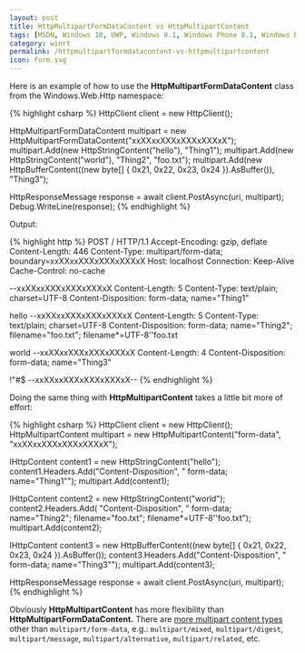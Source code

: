 ```yaml
---
layout: post
title: HttpMultipartFormDataContent vs HttpMultipartContent
tags: [MSDN, Windows 10, UWP, Windows 8.1, Windows Phone 8.1, Windows Runtime, WinRT, Windows Store Apps, Windows.Web.Http]
category: winrt
permalink: /httpmultipartformdatacontent-vs-httpmultipartcontent
icon: form.svg
---
```


Here is an example of how to use the **HttpMultipartFormDataContent** class from the Windows.Web.Http namespace:

{% highlight csharp %}
HttpClient client = new HttpClient();

HttpMultipartFormDataContent multipart = new HttpMultipartFormDataContent("xxXXxxXXXxXXXxXXXxX");
multipart.Add(new HttpStringContent("hello"), "Thing1");
multipart.Add(new HttpStringContent("world"), "Thing2", "foo.txt");
multipart.Add(new HttpBufferContent((new byte[] { 0x21, 0x22, 0x23, 0x24 }).AsBuffer()), "Thing3");

HttpResponseMessage response = await client.PostAsync(uri, multipart);
Debug.WriteLine(response);
{% endhighlight %}

Output:

{% highlight http %}
POST / HTTP/1.1
Accept-Encoding: gzip, deflate
Content-Length: 446
Content-Type: multipart/form-data; boundary=xxXXxxXXXxXXXxXXXxX
Host: localhost
Connection: Keep-Alive
Cache-Control: no-cache

--xxXXxxXXXxXXXxXXXxX
Content-Length: 5
Content-Type: text/plain; charset=UTF-8
Content-Disposition: form-data; name="Thing1"

hello
--xxXXxxXXXxXXXxXXXxX
Content-Length: 5
Content-Type: text/plain; charset=UTF-8
Content-Disposition: form-data; name="Thing2"; filename="foo.txt"; filename*=UTF-8''foo.txt

world
--xxXXxxXXXxXXXxXXXxX
Content-Length: 4
Content-Disposition: form-data; name="Thing3"

!"#$
--xxXXxxXXXxXXXxXXXxX--
{% endhighlight %}

Doing the same thing with **HttpMultipartContent** takes a little bit more of effort:

{% highlight csharp %}
HttpClient client = new HttpClient();
HttpMultipartContent multipart = new HttpMultipartContent("form-data", "xxXXxxXXXxXXXxXXXxX");

IHttpContent content1 = new HttpStringContent("hello");
content1.Headers.Add("Content-Disposition", " form-data; name=\"Thing1\"");
multipart.Add(content1);

IHttpContent content2 = new HttpStringContent("world");
content2.Headers.Add(
    "Content-Disposition",
    " form-data; name=\"Thing2\"; filename=\"foo.txt\"; filename*=UTF-8''foo.txt");
multipart.Add(content2);

IHttpContent content3 = new HttpBufferContent((new byte[] { 0x21, 0x22, 0x23, 0x24 }).AsBuffer());
content3.Headers.Add("Content-Disposition", " form-data; name=\"Thing3\"");
multipart.Add(content3);

HttpResponseMessage response = await client.PostAsync(uri, multipart);
{% endhighlight %}

Obviously **HttpMultipartContent** has more flexibility than **HttpMultipartFormDataContent.** There are [more multipart content types][multipart_messages] other than `multipart/form-data`, e.g.: `multipart/mixed`, `multipart/digest`, `multipart/message`, `multipart/alternative`, `multipart/related`, etc.


[multipart_messages]: http://en.wikipedia.org/wiki/MIME#Multipart_messages

